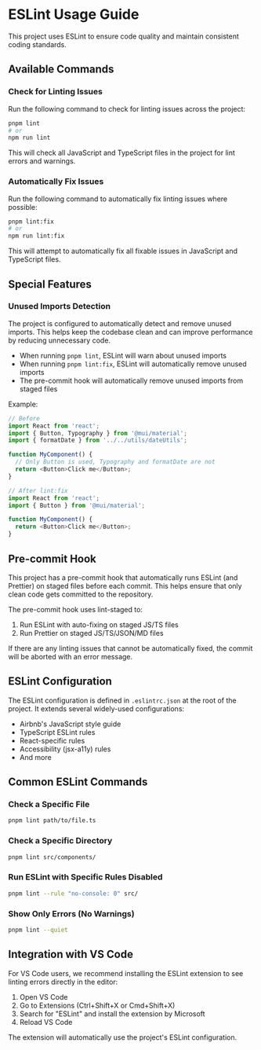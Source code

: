 # ESLint Usage Guide

This project uses ESLint to ensure code quality and maintain consistent coding standards.

## Available Commands

### Check for Linting Issues

Run the following command to check for linting issues across the project:

```bash
pnpm lint
# or
npm run lint
```

This will check all JavaScript and TypeScript files in the project for lint errors and warnings.

### Automatically Fix Issues

Run the following command to automatically fix linting issues where possible:

```bash
pnpm lint:fix
# or
npm run lint:fix
```

This will attempt to automatically fix all fixable issues in JavaScript and TypeScript files.

## Special Features

### Unused Imports Detection

The project is configured to automatically detect and remove unused imports. This helps keep the
codebase clean and can improve performance by reducing unnecessary code.

- When running `pnpm lint`, ESLint will warn about unused imports
- When running `pnpm lint:fix`, ESLint will automatically remove unused imports
- The pre-commit hook will automatically remove unused imports from staged files

Example:

```typescript
// Before
import React from 'react';
import { Button, Typography } from '@mui/material';
import { formatDate } from '../../utils/dateUtils';

function MyComponent() {
  // Only Button is used, Typography and formatDate are not
  return <Button>Click me</Button>;
}

// After lint:fix
import React from 'react';
import { Button } from '@mui/material';

function MyComponent() {
  return <Button>Click me</Button>;
}
```

## Pre-commit Hook

This project has a pre-commit hook that automatically runs ESLint (and Prettier) on staged files
before each commit. This helps ensure that only clean code gets committed to the repository.

The pre-commit hook uses lint-staged to:

1. Run ESLint with auto-fixing on staged JS/TS files
2. Run Prettier on staged JS/TS/JSON/MD files

If there are any linting issues that cannot be automatically fixed, the commit will be aborted with
an error message.

## ESLint Configuration

The ESLint configuration is defined in `.eslintrc.json` at the root of the project. It extends
several widely-used configurations:

- Airbnb's JavaScript style guide
- TypeScript ESLint rules
- React-specific rules
- Accessibility (jsx-a11y) rules
- And more

## Common ESLint Commands

### Check a Specific File

```bash
pnpm lint path/to/file.ts
```

### Check a Specific Directory

```bash
pnpm lint src/components/
```

### Run ESLint with Specific Rules Disabled

```bash
pnpm lint --rule "no-console: 0" src/
```

### Show Only Errors (No Warnings)

```bash
pnpm lint --quiet
```

## Integration with VS Code

For VS Code users, we recommend installing the ESLint extension to see linting errors directly in
the editor:

1. Open VS Code
2. Go to Extensions (Ctrl+Shift+X or Cmd+Shift+X)
3. Search for "ESLint" and install the extension by Microsoft
4. Reload VS Code

The extension will automatically use the project's ESLint configuration.
